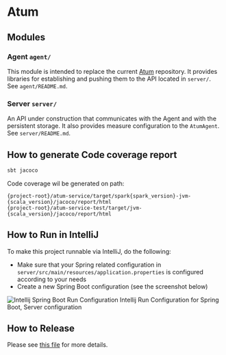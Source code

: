 # Atum

## Modules

### Agent `agent/`
This module is intended to replace the current [Atum](https://github.com/AbsaOSS/atum) repository. 
It provides libraries for establishing and pushing them to the API located in `server/`.
See `agent/README.md`.

### Server `server/`
An API under construction that communicates with the Agent and with the persistent storage. 
It also provides measure configuration to the `AtumAgent`. 
See `server/README.md`.

## How to generate Code coverage report
```sbt
sbt jacoco
```
Code coverage wil be generated on path:
```
{project-root}/atum-service/target/spark{spark_version}-jvm-{scala_version}/jacoco/report/html
{project-root}/atum-service-test/target/jvm-{scala_version}/jacoco/report/html
```

## How to Run in IntelliJ

To make this project runnable via IntelliJ, do the following:
- Make sure that your Spring related configuration in `server/src/main/resources/application.properties` 
  is configured according to your needs
- Create a new Spring Boot configuration (see the screenshot below)

![Intellij Spring Boot Run Configuration](https://github.com/AbsaOSS/atum-service/assets/5686168/63648615-03eb-45fb-99b3-f09e9aeebbb4")
Intellij Run Configuration for Spring Boot, Server configuration

## How to Release

Please see [this file](RELEASE.md) for more details.
